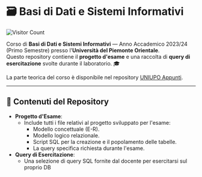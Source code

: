 # 🗃️ **Basi di Dati e Sistemi Informativi**  

![Visitor Count](https://hits.seeyoufarm.com/api/count/incr/badge.svg?url=https://github.com/AlessandroZappatore/UNIUPO_BASI_DI_DATI&count_bg=%2379C83D&title_bg=%23555555&icon=github.svg&icon_color=%23E7E7E7&title=visitors&edge_flat=false)

Corso di **Basi di Dati e Sistemi Informativi** — Anno Accademico 2023/24 (Primo Semestre) presso l'**Università del Piemonte Orientale**.  
Questo repository contiene il **progetto d'esame** e una raccolta di **query di esercitazione** svolte durante il laboratorio. 🎓

La parte teorica del corso è disponibile nel repository [UNIUPO Appunti](https://github.com/AlessandroZappatore/UNIUPO_APPUNTI/tree/0aa64fff66bb10768d1e4fb72abba83051e06883/SECONDO%20ANNO/Basi_di_dati).

---

## 📘 **Contenuti del Repository**  
- **Progetto d'Esame**:  
  - Include tutti i file relativi al progetto sviluppato per l'esame:  
    - Modello concettuale (E-R).  
    - Modello logico relazionale.  
    - Script SQL per la creazione e il popolamento delle tabelle.  
    - La query specifica richiesta durante l'esame.  
- **Query di Esercitazione**:  
  - Una selezione di query SQL fornite dal docente per esercitarsi sul proprio DB
